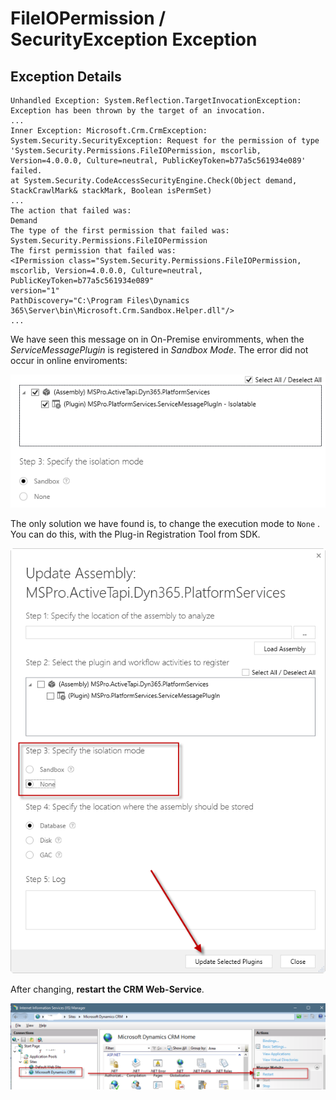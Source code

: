 # FileIOPermission / SecurityException Exception

## Exception Details

```
Unhandled Exception: System.Reflection.TargetInvocationException: Exception has been thrown by the target of an invocation.
...
Inner Exception: Microsoft.Crm.CrmException: System.Security.SecurityException: Request for the permission of type 'System.Security.Permissions.FileIOPermission, mscorlib, Version=4.0.0.0, Culture=neutral, PublicKeyToken=b77a5c561934e089' failed.
at System.Security.CodeAccessSecurityEngine.Check(Object demand, StackCrawlMark& stackMark, Boolean isPermSet)
...
The action that failed was:
Demand
The type of the first permission that failed was:
System.Security.Permissions.FileIOPermission
The first permission that failed was:
<IPermission class="System.Security.Permissions.FileIOPermission, mscorlib, Version=4.0.0.0, Culture=neutral, PublicKeyToken=b77a5c561934e089"
version="1"
PathDiscovery="C:\Program Files\Dynamics 365\Server\bin\Microsoft.Crm.Sandbox.Helper.dll"/>
...
```

We have seen this message on in On-Premise enviromments, when the *ServiceMessagePlugin* is registered in *Sandbox Mode*. The error did not occur in online enviroments:

![image-20191223174741103](Untitled.assets/image-20191223174741103.png)

The only solution we have found is, to change the execution mode to `None` . You can do this, with the Plug-in Registration Tool from SDK. 

![img](Untitled.assets/SNAGHTMLa8a88f3.PNG)

After changing, **restart the CRM Web-Service**.

![img](Untitled.assets/SNAGHTMLa8a24bb.PNG)